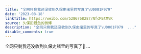```yaml
---
title: "全网只剩我还没收到久保史绪里的写真了\U0001F979"
date: '2023-08-18'
linkTitle: https://weibo.com/5286768287/NfcMStMVR
source: 久保田鲤鱼的微博
description: "全网只剩我还没收到久保史绪里的写真了\U0001F979  ..."
disable_comments: true
---
```

全网只剩我还没收到久保史绪里的写真了🥹  ...